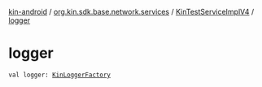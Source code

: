 [kin-android](../../index.md) / [org.kin.sdk.base.network.services](../index.md) / [KinTestServiceImplV4](index.md) / [logger](./logger.md)

# logger

`val logger: `[`KinLoggerFactory`](../../org.kin.sdk.base.tools/-kin-logger-factory/index.md)